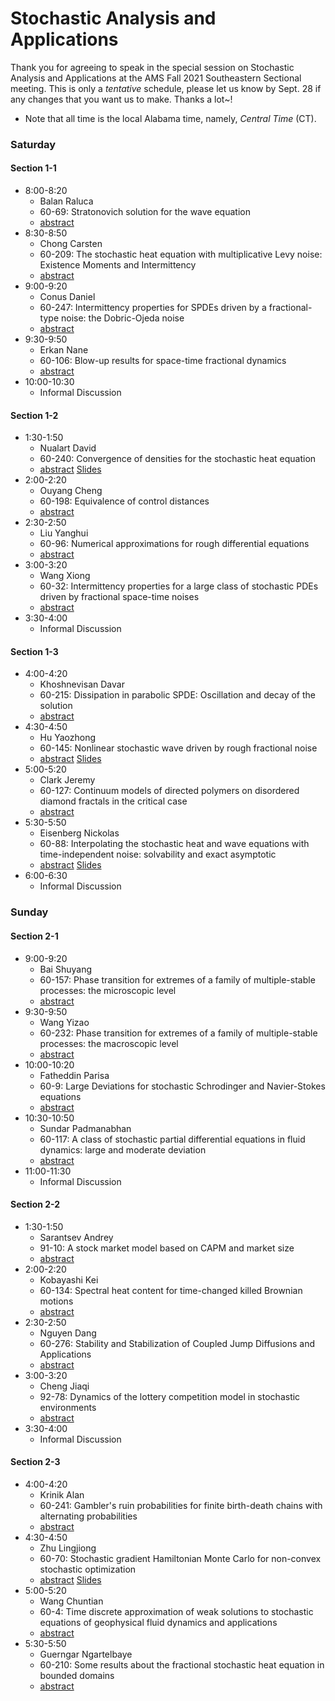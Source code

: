 # Stochastic Analysis and Applications
Thank you for agreeing to speak in the special session on Stochastic Analysis and Applications at the AMS Fall 2021 Southeastern Sectional meeting. This is only a *tentative* schedule, please let us know by Sept. 28 if any changes that you want us to make. Thanks a lot~! 

* Note that all time is the local Alabama time, namely, *Central Time* (CT).

### Saturday
#### Section 1-1
* 8:00-8:20
  *  Balan  Raluca
  *  60-69:  Stratonovich solution for the wave equation
  * [abstract](http://www.ams.org/amsmtgs/2289_abstracts/1173-60-69.pdf)
* 8:30-8:50
  *  Chong  Carsten
  *  60-209:  The stochastic heat equation with multiplicative Levy noise: Existence Moments and Intermittency
  * [abstract](http://www.ams.org/amsmtgs/2289_abstracts/1173-60-209.pdf)
* 9:00-9:20
  *  Conus  Daniel
  *  60-247:  Intermittency properties for SPDEs driven by a fractional-type noise: the Dobric-Ojeda noise
  * [abstract](http://www.ams.org/amsmtgs/2289_abstracts/1173-60-247.pdf)
* 9:30-9:50
  *  Erkan  Nane
  *  60-106:  Blow-up results for space-time fractional dynamics
  * [abstract](http://www.ams.org/amsmtgs/2289_abstracts/1173-60-106.pdf)
* 10:00-10:30
  *  Informal Discussion
#### Section 1-2
* 1:30-1:50
  *  Nualart  David
  *  60-240:  Convergence of densities for the stochastic heat equation
  * [abstract](http://www.ams.org/amsmtgs/2289_abstracts/1173-60-240.pdf) [Slides](Slides/Nualart_David.pdf)
* 2:00-2:20
  *  Ouyang  Cheng
  *  60-198:  Equivalence of control distances
  * [abstract](http://www.ams.org/amsmtgs/2289_abstracts/1173-60-198.pdf)
* 2:30-2:50
  *  Liu  Yanghui
  *  60-96:  Numerical approximations for rough differential equations
  * [abstract](http://www.ams.org/amsmtgs/2289_abstracts/1173-60-96.pdf)
* 3:00-3:20
  *  Wang  Xiong
  *  60-32:  Intermittency properties for a large class of stochastic PDEs driven by fractional space-time noises
  * [abstract](http://www.ams.org/amsmtgs/2289_abstracts/1173-60-32.pdf)
* 3:30-4:00
  *  Informal Discussion
#### Section 1-3
* 4:00-4:20
  *  Khoshnevisan  Davar
  *  60-215:  Dissipation in parabolic SPDE: Oscillation and decay of the solution
  * [abstract](http://www.ams.org/amsmtgs/2289_abstracts/1173-60-215.pdf)
* 4:30-4:50
  *  Hu  Yaozhong
  *  60-145:  Nonlinear stochastic wave driven by rough fractional noise
  * [abstract](http://www.ams.org/amsmtgs/2289_abstracts/1173-60-145.pdf) [Slides](Slides/Hu_Yaozhong.pdf)
* 5:00-5:20
  *  Clark  Jeremy
  *  60-127:  Continuum models of directed polymers on disordered diamond fractals in the critical case
  * [abstract](http://www.ams.org/amsmtgs/2289_abstracts/1173-60-127.pdf)
* 5:30-5:50
  *  Eisenberg  Nickolas
  *  60-88:  Interpolating the stochastic heat and wave equations with time-independent noise: solvability and exact asymptotic
  * [abstract](http://www.ams.org/amsmtgs/2289_abstracts/1173-60-88.pdf) [Slides](Slides/Eisenberg_Nicholas.pdf)
* 6:00-6:30
  *  Informal Discussion


### Sunday
#### Section 2-1
* 9:00-9:20
  *  Bai  Shuyang
  *  60-157:  Phase transition for extremes of a family of multiple-stable processes: the microscopic level
  * [abstract](http://www.ams.org/amsmtgs/2289_abstracts/1173-60-157.pdf)
* 9:30-9:50
  *  Wang  Yizao
  *  60-232:  Phase transition for extremes of a family of multiple-stable processes: the macroscopic level
  * [abstract](http://www.ams.org/amsmtgs/2289_abstracts/1173-60-232.pdf)
* 10:00-10:20
  *  Fatheddin  Parisa
  *  60-9:  Large Deviations for stochastic Schrodinger and Navier-Stokes equations
  * [abstract](http://www.ams.org/amsmtgs/2289_abstracts/1173-60-9.pdf)
* 10:30-10:50
  *  Sundar  Padmanabhan
  *  60-117:  A class of stochastic partial differential equations in fluid dynamics: large and moderate deviation
  * [abstract](http://www.ams.org/amsmtgs/2289_abstracts/1173-60-117.pdf)
* 11:00-11:30
  *  Informal Discussion

#### Section 2-2
* 1:30-1:50
  *  Sarantsev  Andrey
  *  91-10:  A stock market model based on CAPM and market size
  * [abstract](http://www.ams.org/amsmtgs/2289_abstracts/1173-91-10.pdf)
* 2:00-2:20
  *  Kobayashi  Kei
  *  60-134:  Spectral heat content for time-changed killed Brownian motions
  * [abstract](http://www.ams.org/amsmtgs/2289_abstracts/1173-60-134.pdf)
* 2:30-2:50
  *  Nguyen  Dang
  *  60-276:  Stability and Stabilization of Coupled Jump Diffusions and Applications
  * [abstract](http://www.ams.org/amsmtgs/2289_abstracts/1173-60-276.pdf)
* 3:00-3:20
  *  Cheng  Jiaqi
  *  92-78:  Dynamics of the lottery competition model in stochastic environments
  * [abstract](http://www.ams.org/amsmtgs/2289_abstracts/1173-92-78.pdf)
* 3:30-4:00
  *  Informal Discussion
#### Section 2-3
* 4:00-4:20
  *  Krinik  Alan
  *  60-241:  Gambler's ruin probabilities for finite birth-death chains with alternating probabilities
  * [abstract](http://www.ams.org/amsmtgs/2289_abstracts/1173-60-241.pdf)
* 4:30-4:50
  *  Zhu  Lingjiong
  *  60-70:  Stochastic gradient Hamiltonian Monte Carlo for non-convex stochastic optimization
  * [abstract](http://www.ams.org/amsmtgs/2289_abstracts/1173-60-70.pdf) [Slides](Slides/Zhu_Lingjiong.pdf)
* 5:00-5:20
  *  Wang  Chuntian
  *  60-4:  Time discrete approximation of weak solutions to stochastic equations of geophysical fluid dynamics and applications
  * [abstract](http://www.ams.org/amsmtgs/2289_abstracts/1173-60-4.pdf)
* 5:30-5:50
  *  Guerngar  Ngartelbaye
  *  60-210:  Some results about the fractional stochastic heat equation in bounded domains
  * [abstract](http://www.ams.org/amsmtgs/2289_abstracts/1173-60-210.pdf)
